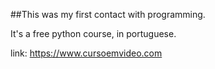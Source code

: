 ##This was my first contact with programming.

It's a free python course, in portuguese.

link: https://www.cursoemvideo.com